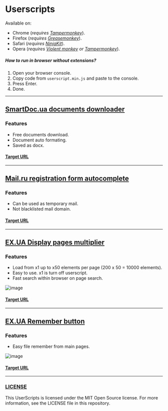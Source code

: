 # Userscripts

Available on:
* Chrome (*requires [Tampermonkey](https://chrome.google.com/webstore/detail/tampermonkey/dhdgffkkebhmkfjojejmpbldmpobfkfo?hl=ru)*).
* Firefox (*requires [Greasemonkey](https://addons.mozilla.org/ru/firefox/addon/greasemonkey/)*).
* Safari (*requires [NinjaKit](http://www.pimpmysafari.com/items/NinjaKit-GreaseKit-for-Safari/)*).
* Opera (*requires [Violent monkey](https://addons.opera.com/ru/extensions/details/violent-monkey/) or [Tampermonkey](https://addons.opera.com/en/extensions/details/tampermonkey-beta/)*).

##### How to run in browser without extensions?
1. Open your browser console.
2. Copy code from ```userscript.min.js``` and paste to the console.
3. Press Enter.
4. Done.
---
## [SmartDoc.ua documents downloader](https://github.com/quc/userscripts/tree/master/smartdoc.ua)

### Features
* Free documents download.
* Document auto formating.
* Saved as docx.

#### [Target URL](http://smartdoc.ua)
---
## [Mail.ru registration form autocomplete](https://github.com/quc/userscripts/tree/master/mrac)

### Features
* Can be used as temporary mail.
* Not blacklisted mail domain.

#### [Target URL](https://e.mail.ru/signup)
---
## [EX.UA Display pages multiplier](https://github.com/quc/userscripts/tree/master/ex.ua/exuamultiplier)

### Features
* Load from x1 up to x50 elements per page (200 x 50 = 10000 elements).
* Easy to use. x1 is turn off userscript.
* Fast search within browser on page search.

![image](https://cloud.githubusercontent.com/assets/13545193/9527294/dc628408-4cf6-11e5-9e42-49a49870907a.png)

#### [Target URL](http://www.ex.ua)
---
## [EX.UA Remember button](https://github.com/quc/userscripts/tree/master/ex.ua/rememberButton)

### Features
* Easy file remember from main pages.

![image](https://cloud.githubusercontent.com/assets/13545193/9648774/e518b416-51f4-11e5-9d21-75da015b388b.png)

#### [Target URL](http://www.ex.ua)
---

### [LICENSE](https://github.com/quc/userscripts/blob/master/LICENSE)

This UserScripts is licensed under the MIT Open Source license. For more information, see the LICENSE file in this repository.
